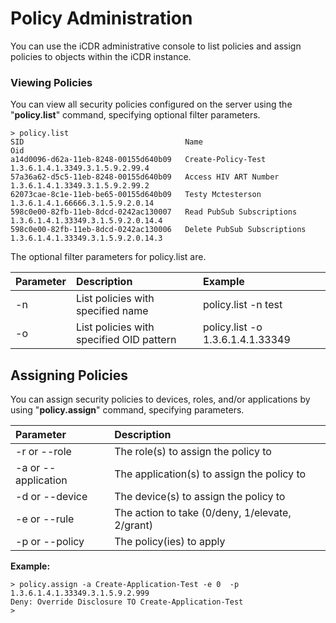 # Policy Administration

You can use the iCDR administrative console to list policies and assign policies to objects within the iCDR instance.

### Viewing Policies

You can view all security policies configured on the server using the "**policy.list**" command, specifying optional filter parameters.

```text
> policy.list
SID                                    Name                                   Oid                                       
a14d0096-d62a-11eb-8248-00155d640b09   Create-Policy-Test                     1.3.6.1.4.1.3349.3.1.5.9.2.99.4           
57a36a62-d5c5-11eb-8248-00155d640b09   Access HIV ART Number                  1.3.6.1.4.1.3349.3.1.5.9.2.99.2           
62073cae-8c1e-11eb-be65-00155d640b09   Testy Mctesterson                      1.3.6.1.4.1.66666.3.1.5.9.2.0.14          
598c0e00-82fb-11eb-8dcd-0242ac130007   Read PubSub Subscriptions              1.3.6.1.4.1.33349.3.1.5.9.2.0.14.4        
598c0e00-82fb-11eb-8dcd-0242ac130006   Delete PubSub Subscriptions            1.3.6.1.4.1.33349.3.1.5.9.2.0.14.3        
```

The optional filter parameters for policy.list are.

| Parameter | Description | Example |
| :--- | :--- | :--- |
| -n | List policies with specified name | policy.list -n test |
| -o | List policies with specified OID pattern | policy.list -o 1.3.6.1.4.1.33349 |

## Assigning Policies

You can assign security policies to devices, roles, and/or applications by using "**policy.assign**" command,  specifying parameters.

| Parameter | Description |
| :--- | :--- |
| -r or --role | The role\(s\) to assign the policy to |
| -a or --application | The application\(s\) to assign the policy to |
| -d or --device | The device\(s\) to assign the policy to |
| -e or --rule | The action to take \(0/deny, 1/elevate, 2/grant\) |
| -p or --policy | The policy\(ies\) to apply |

**Example:**

```text
> policy.assign -a Create-Application-Test -e 0  -p 1.3.6.1.4.1.33349.3.1.5.9.2.999
Deny: Override Disclosure TO Create-Application-Test
>
```

